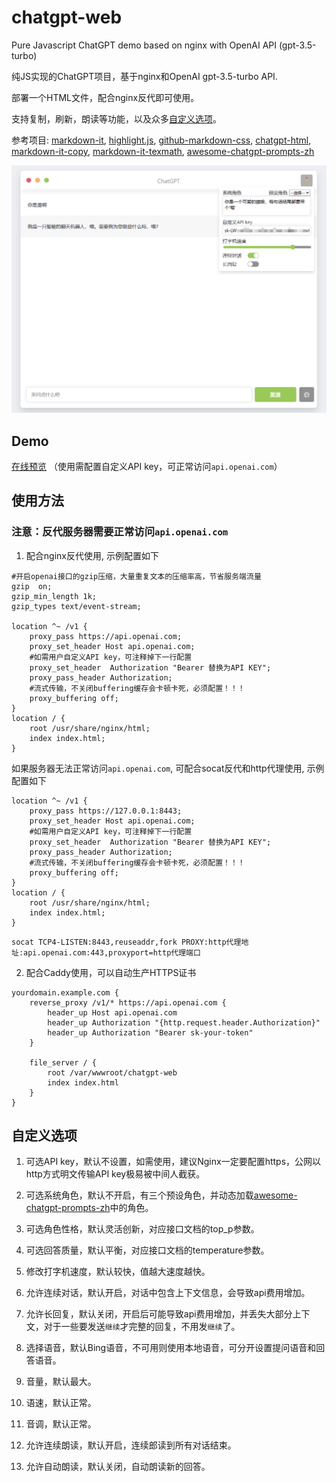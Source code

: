 # chatgpt-web
Pure Javascript ChatGPT demo based on nginx with OpenAI API (gpt-3.5-turbo)

纯JS实现的ChatGPT项目，基于nginx和OpenAI gpt-3.5-turbo API.

部署一个HTML文件，配合nginx反代即可使用。

支持复制，刷新，朗读等功能，以及众多[自定义选项](#自定义选项)。

参考项目: 
[markdown-it](https://github.com/markdown-it/markdown-it), 
[highlight.js](https://github.com/highlightjs/highlight.js), 
[github-markdown-css](https://github.com/sindresorhus/github-markdown-css), 
[chatgpt-html](https://github.com/slippersheepig/chatgpt-html), 
[markdown-it-copy](https://github.com/ReAlign/markdown-it-copy), 
[markdown-it-texmath](https://github.com/goessner/markdown-it-texmath), 
[awesome-chatgpt-prompts-zh](https://github.com/PlexPt/awesome-chatgpt-prompts-zh)

![示例](https://github.com/xqdoo00o/chatgpt-web/blob/main/example.png)

## Demo

[在线预览](https://xqdoo00o.github.io/chatgpt-web/) （使用需配置自定义API key，可正常访问`api.openai.com`）

## 使用方法
### **注意：反代服务器需要正常访问`api.openai.com`**
1. 配合nginx反代使用, 示例配置如下
```
#开启openai接口的gzip压缩，大量重复文本的压缩率高，节省服务端流量
gzip  on;
gzip_min_length 1k;
gzip_types text/event-stream;

location ^~ /v1 {
    proxy_pass https://api.openai.com;
    proxy_set_header Host api.openai.com;
    #如需用户自定义API key，可注释掉下一行配置
    proxy_set_header  Authorization "Bearer 替换为API KEY";
    proxy_pass_header Authorization;
    #流式传输，不关闭buffering缓存会卡顿卡死，必须配置！！！
    proxy_buffering off;
}
location / {
    root /usr/share/nginx/html;
    index index.html;
}
```

如果服务器无法正常访问`api.openai.com`, 可配合socat反代和http代理使用, 示例配置如下
```
location ^~ /v1 {
    proxy_pass https://127.0.0.1:8443;
    proxy_set_header Host api.openai.com;
    #如需用户自定义API key，可注释掉下一行配置
    proxy_set_header  Authorization "Bearer 替换为API KEY";
    proxy_pass_header Authorization;
    #流式传输，不关闭buffering缓存会卡顿卡死，必须配置！！！
    proxy_buffering off;
}
location / {
    root /usr/share/nginx/html;
    index index.html;
}
```
```
socat TCP4-LISTEN:8443,reuseaddr,fork PROXY:http代理地址:api.openai.com:443,proxyport=http代理端口
```

2. 配合Caddy使用，可以自动生产HTTPS证书
```
yourdomain.example.com {
	reverse_proxy /v1/* https://api.openai.com {
		header_up Host api.openai.com
		header_up Authorization "{http.request.header.Authorization}"
		header_up Authorization "Bearer sk-your-token"
	}

	file_server / {
		root /var/wwwroot/chatgpt-web
		index index.html
	}
}

```

## 自定义选项

1. 可选API key，默认不设置，如需使用，建议Nginx一定要配置https，公网以http方式明文传输API key极易被中间人截获。

2. 可选系统角色，默认不开启，有三个预设角色，并动态加载[awesome-chatgpt-prompts-zh](https://github.com/PlexPt/awesome-chatgpt-prompts-zh)中的角色。

3. 可选角色性格，默认灵活创新，对应接口文档的top_p参数。

4. 可选回答质量，默认平衡，对应接口文档的temperature参数。

5. 修改打字机速度，默认较快，值越大速度越快。

6. 允许连续对话，默认开启，对话中包含上下文信息，会导致api费用增加。

7. 允许长回复，默认关闭，开启后可能导致api费用增加，并丢失大部分上下文，对于一些要发送`继续`才完整的回复，不用发`继续`了。

8. 选择语音，默认Bing语音，不可用则使用本地语音，可分开设置提问语音和回答语音。

9. 音量，默认最大。

10. 语速，默认正常。

11. 音调，默认正常。

12. 允许连续朗读，默认开启，连续郎读到所有对话结束。

13. 允许自动朗读，默认关闭，自动朗读新的回答。